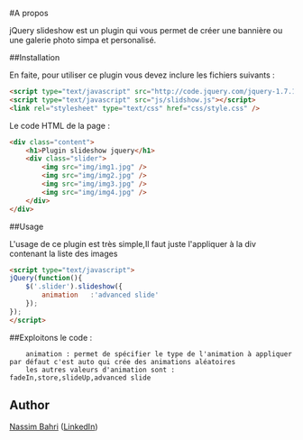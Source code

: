 #A propos

jQuery slideshow est un plugin qui vous permet de créer une bannière ou une galerie photo simpa et personalisé.

##Installation

En faite, pour utiliser ce plugin vous devez inclure les fichiers suivants :

```html
<script type="text/javascript" src="http://code.jquery.com/jquery-1.7.1.js"></script>
<script type="text/javascript" src="js/slidshow.js"></script>
<link rel="stylesheet" type="text/css" href="css/style.css" />
```

Le code HTML de la page : 
```html
<div class="content">
	<h1>Plugin slideshow jquery</h1>
	<div class="slider">
    	<img src="img/img1.jpg" />
        <img src="img/img2.jpg" />
        <img src="img/img3.jpg" />
        <img src="img/img4.jpg" />
    </div>
</div>

```


##Usage

L'usage de ce plugin est très simple,Il faut juste l'appliquer à la div contenant la liste des images

```html
<script type="text/javascript">
jQuery(function(){
	$('.slider').slideshow({
		animation	:'advanced slide'
	});
});
</script>
```

##Exploitons le code :

		animation : permet de spécifier le type de l'animation à appliquer par défaut c'est auto qui crée des animations aléatoires
		les autres valeurs d'animation sont : fadeIn,store,slideUp,advanced slide

## Author

[Nassim Bahri](https://www.facebook.com/Bahri.Nassim) ([LinkedIn](http://www.linkedin.com/pub/nassim-bahri/32/b38/a11))